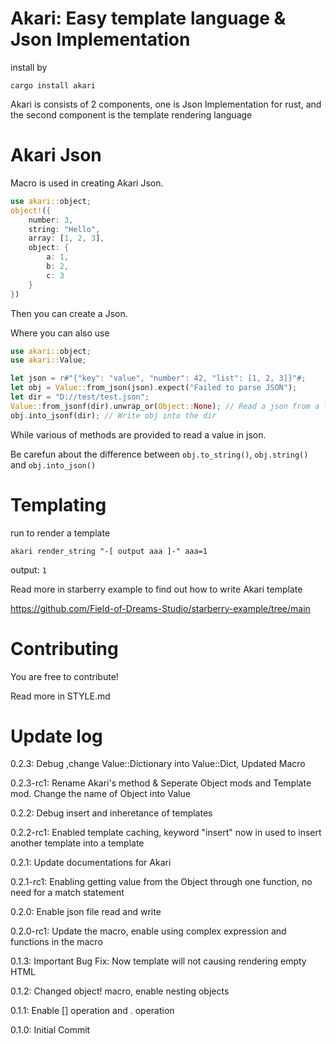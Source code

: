 # Akari: Easy template language & Json Implementation  

install by 

`cargo install akari` 

Akari is consists of 2 components, one is Json Implementation for rust, and the second component is the template rendering language 

# Akari Json 

Macro is used in creating Akari Json. 

```rust 
use akari::object; 
object!({
    number: 3, 
    string: "Hello", 
    array: [1, 2, 3], 
    object: { 
        a: 1, 
        b: 2, 
        c: 3 
    }
}) 
``` 

Then you can create a Json. 

Where you can also use 

```rust 
use akari::object; 
use akari::Value; 

let json = r#"{"key": "value", "number": 42, "list": [1, 2, 3]}"#; 
let obj = Value::from_json(json).expect("Failed to parse JSON"); 
let dir = "D://test/test.json"; 
Value::from_jsonf(dir).unwrap_or(Object::None); // Read a json from a file 
obj.into_jsonf(dir); // Write obj into the dir 
``` 

While various of methods are provided to read a value in json. 

Be carefun about the difference between `obj.to_string()`, `obj.string()` and `obj.into_json()` 

# Templating 

run to render a template 

`akari render_string "-[ output aaa ]-" aaa=1` 

output: `1` 

Read more in starberry example to find out how to write Akari template 

https://github.com/Field-of-Dreams-Studio/starberry-example/tree/main 

# Contributing 

You are free to contribute! 

Read more in STYLE.md 

# Update log 

0.2.3: Debug ,change Value::Dictionary into Value::Dict, Updated Macro 

0.2.3-rc1: Rename Akari's method & Seperate Object mods and Template mod. Change the name of Object into Value 

0.2.2: Debug insert and inheretance of templates 

0.2.2-rc1: Enabled template caching, keyword "insert" now in used to insert another template into a template 

0.2.1: Update documentations for Akari 

0.2.1-rc1: Enabling getting value from the Object through one function, no need for a match statement 

0.2.0: Enable json file read and write 

0.2.0-rc1: Update the macro, enable using complex expression and functions in the macro 

0.1.3: Important Bug Fix: Now template will not causing rendering empty HTML 

0.1.2: Changed object! macro, enable nesting objects 

0.1.1: Enable [] operation and . operation 

0.1.0: Initial Commit 
